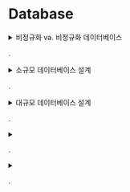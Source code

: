 # Database

<details>
<summary>비정규화 va. 비정규화 데이터베이스</summary>

정규화 데이터베이스(nomalized)

- 중복을 최소화하도록 설계된 데이터베이스
- 외래키를 가지고 정보를 한 번만 저장하면 되지만 상당수의 일상적 질의 처리를 위해 조인을 많이 하게 되는 단점

비정규화 데이터베이스(denomalized)

- 읽는 시간을 최적화하도록 설계된 데이터베이스
- 같은 질의를 자주 반복해야 한다면 데이터를 중복해서 저장
- 높은 규모 확장성을 실현하기 위해 자주 사용되는 기법
</details>

.

<details>
<summary>소규모 데이터베이스 설계</summary>

## 1단계: 모호성 처리

설계 시작 전 정확히 무엇을 설계해야 하는지 이해하자

- 드물게 생기는 일은 별도의 방식을 사용해서(DB에 보관된 그 사람의 개인정보를 복사하가나) 해결하자

## 2단계: 핵심 객체 정의

핵심 객체가 무엇인지 살펴보자

- 보통 핵심 객체 하나당 하나의 테이블을 사용

## 3단계: 관계 분석

다대다? 일대다? 테이블 관계 정의하기

## 4단계: 행위 조사

세부적인 부분 채워넣기

- 흔하게 수행될 작업들을 살펴보고, 관련된 데이터를 어떻게 저장하고 가져올 것인지 이해하기
</details>

.

<details>
<summary>대규모 데이터베이스 설계</summary>

대규모의 규모 확장성이 높은 DB 설계 시 Join 연산은 일반적으로 아주 느리다

- 데이터가 어떻게 사용될지 유심히 살펴보고 테이블 비정규화을 적용하자
</details>

.

<details>
<summary></summary>

</details>

.

<details>
<summary></summary>

</details>

.
